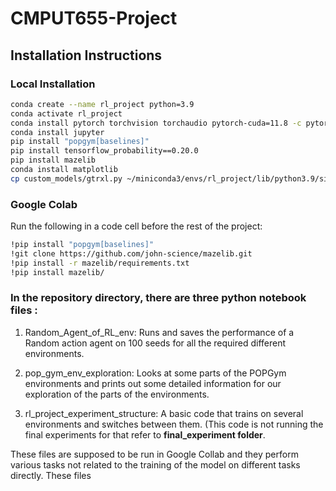 # CMPUT655-Project

## Installation Instructions

### Local Installation

```bash
conda create --name rl_project python=3.9
conda activate rl_project
conda install pytorch torchvision torchaudio pytorch-cuda=11.8 -c pytorch -c nvidia
conda install jupyter
pip install "popgym[baselines]"
pip install tensorflow_probability==0.20.0
pip install mazelib
conda install matplotlib
cp custom_models/gtrxl.py ~/miniconda3/envs/rl_project/lib/python3.9/site-packages
```

### Google Colab

Run the following in a code cell before the rest of the project:

```bash
!pip install "popgym[baselines]"
!git clone https://github.com/john-science/mazelib.git
!pip install -r mazelib/requirements.txt
!pip install mazelib/
```
### In the repository directory, there are three python notebook files :

1. Random_Agent_of_RL_env: Runs and saves the performance of a Random action agent on 100 seeds for all the required different environments.
   
2. pop_gym_env_exploration: Looks at some parts of the POPGym environments and prints out some detailed information for our exploration of the parts of the environments.

3. rl_project_experiment_structure: A basic code that trains on several environments and switches between them. (This code is not running the final experiments for that refer to **final_experiment folder**.

These files are supposed to be run in Google Collab and they perform various tasks not related to the training of the model on different tasks directly. 
These files 

